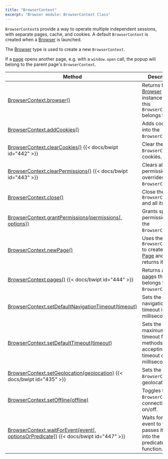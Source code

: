 ```yaml
---
title: "BrowserContext"
excerpt: "Browser module: BrowserContext Class"
---
```


`BrowserContext`s provide a way to operate multiple independent sessions, with separate pages, cache, and cookies. A default `BrowserContext` is created when a [Browser](/javascript-api/k6-experimental/browser/browser-class/) is launched.

The [Browser](/javascript-api/k6-experimental/browser/browser-class/) type is used to create a new `BrowserContext`.

If a [page](/javascript-api/k6-experimental/browser/page/) opens another page, e.g. with a `window.open` call, the popup will belong to the parent page's `BrowserContext`.


| Method                                                                                                                                          | Description                                                                                                |
|-------------------------------------------------------------------------------------------------------------------------------------------------|------------------------------------------------------------------------------------------------------------|
| [BrowserContext.browser()](/javascript-api/k6-experimental/browser/browsercontext/browser-instance/)                                                                 | Returns the [Browser](/javascript-api/k6-experimental/browser/browser-class/) instance that this `BrowserContext` belongs to. |
| [BrowserContext.addCookies()](/javascript-api/k6-experimental/browser/browsercontext/addcookies/)                                                                    | Adds cookies into the `BrowserContext`. |
| [BrowserContext.clearCookies()](/javascript-api/k6-experimental/browser/browsercontext/clearcookies/) {{< docs/bwipt id="442" >}}                                     | Clear the `BrowserContext`'s cookies.                                                                      |
| [BrowserContext.clearPermissions()](/javascript-api/k6-experimental/browser/browsercontext/clearpermissions) {{< docs/bwipt id="443" >}}                              | Clears all permission overrides for the `BrowserContext`.                                                  |
| [BrowserContext.close()](/javascript-api/k6-experimental/browser/browsercontext/close)                                                                      | Close the `BrowserContext` and all its [page](/javascript-api/k6-experimental/browser/page/)s.                          |
| [BrowserContext.grantPermissions(permissions[, options])](/javascript-api/k6-experimental/browser/browsercontext/grantpermissions)                          | Grants specified permissions to the `BrowserContext`.                                                      |
| [BrowserContext.newPage()](/javascript-api/k6-experimental/browser/browsercontext/newpage)                                                                  | Uses the `BrowserContext` to create a new [Page](/javascript-api/k6-experimental/browser/page/) and returns it.        |
| [BrowserContext.pages()](/javascript-api/k6-experimental/browser/browsercontext/pages) {{< docs/bwipt id="444" >}}                                                    | Returns a list of [page](/javascript-api/k6-experimental/browser/page/)s that belongs to the `BrowserContext`.          |
| [BrowserContext.setDefaultNavigationTimeout(timeout)](/javascript-api/k6-experimental/browser/browsercontext/setdefaultnavigationtimeout)                   | Sets the default navigation timeout in milliseconds.                                                       |
| [BrowserContext.setDefaultTimeout(timeout)](/javascript-api/k6-experimental/browser/browsercontext/setdefaulttimeout)                                       | Sets the default maximum timeout for all methods accepting a timeout option in milliseconds.               |
| [BrowserContext.setGeolocation(geolocation)](/javascript-api/k6-experimental/browser/browsercontext/setgeolocation) {{< docs/bwipt id="435" >}}                       | Sets the `BrowserContext`'s geolocation.                                                                   |
| [BrowserContext.setOffline(offline)](/javascript-api/k6-experimental/browser/browsercontext/setoffline)                                                     | Toggles the `BrowserContext`'s connectivity on/off.                                                        |
| [BrowserContext.waitForEvent(event[, optionsOrPredicate])](/javascript-api/k6-experimental/browser/browsercontext/waitforevent) {{< docs/bwipt id="447" >}}           | Waits for the event to fire and passes its value into the predicate function.                              |
